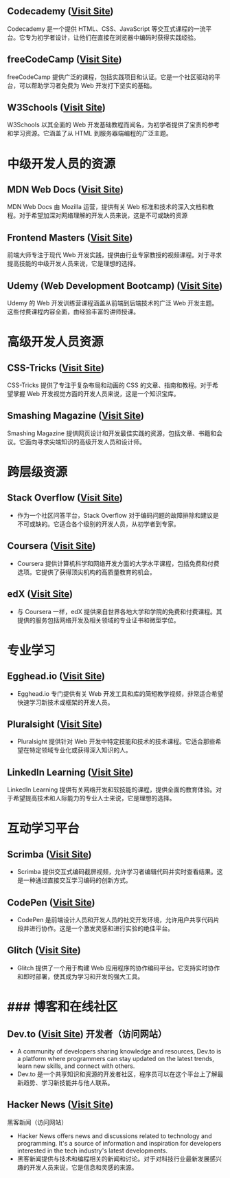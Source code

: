 ## **Codecademy** ([Visit Site](https://www.codecademy.com/)) 

Codecademy 是一个提供 HTML、CSS、JavaScript 等交互式课程的一流平台。它专为初学者设计，让他们在直接在浏览器中编码时获得实践经验。

## **freeCodeCamp** ([Visit Site](https://www.freecodecamp.org/))

freeCodeCamp 提供广泛的课程，包括实践项目和认证。它是一个社区驱动的平台，可以帮助学习者免费为 Web 开发打下坚实的基础。

## **W3Schools** ([Visit Site](https://www.w3schools.com/))

W3Schools 以其全面的 Web 开发基础教程而闻名，为初学者提供了宝贵的参考和学习资源。它涵盖了从 HTML 到服务器端编程的广泛主题。

#  中级开发人员的资源

## **MDN Web Docs** ([Visit Site](https://developer.mozilla.org/))

MDN Web Docs 由 Mozilla 运营，提供有关 Web 标准和技术的深入文档和教程。对于希望加深对网络理解的开发人员来说，这是不可或缺的资源

## **Frontend Masters** ([Visit Site](https://frontendmasters.com/))

前端大师专注于现代 Web 开发实践，提供由行业专家教授的视频课程。对于寻求提高技能的中级开发人员来说，它是理想的选择。

## **Udemy (Web Development Bootcamp)** ([Visit Site](https://www.udemy.com/))

Udemy 的 Web 开发训练营课程涵盖从前端到后端技术的广泛 Web 开发主题。这些付费课程内容全面，由经验丰富的讲师授课。

#  高级开发人员资源

## **CSS-Tricks** ([Visit Site](https://css-tricks.com/))

CSS-Tricks 提供了专注于复杂布局和动画的 CSS 的文章、指南和教程。对于希望掌握 Web 开发视觉方面的开发人员来说，这是一个知识宝库。

## **Smashing Magazine** ([Visit Site](https://www.smashingmagazine.com/))

Smashing Magazine 提供网页设计和开发最佳实践的资源，包括文章、书籍和会议。它面向寻求尖端知识的高级开发人员和设计师。

#  跨层级资源

## **Stack Overflow** ([Visit Site](https://stackoverflow.com/))

- 作为一个社区问答平台，Stack Overflow 对于编码问题的故障排除和建议是不可或缺的。它适合各个级别的开发人员，从初学者到专家。
## **Coursera** ([Visit Site](https://www.coursera.org/))

- Coursera 提供计算机科学和网络开发方面的大学水平课程，包括免费和付费选项。它提供了获得顶尖机构的高质量教育的机会。
## **edX** ([Visit Site](https://www.edx.org/))

- 与 Coursera 一样，edX 提供来自世界各地大学和学院的免费和付费课程。其提供的服务包括网络开发及相关领域的专业证书和微型学位。
#   专业学习

## **Egghead.io** ([Visit Site](https://egghead.io/))

- Egghead.io 专门提供有关 Web 开发工具和库的简短教学视频，非常适合希望快速学习新技术或框架的开发人员。
## **Pluralsight** ([Visit Site](https://www.pluralsight.com/))

- Pluralsight 提供针对 Web 开发中特定技能和技术的技术课程。它适合那些希望在特定领域专业化或获得深入知识的人。
## **LinkedIn Learning** ([Visit Site](https://www.linkedin.com/learning/))

LinkedIn Learning 提供有关网络开发和软技能的课程，提供全面的教育体验。对于希望提高技术和人际能力的专业人士来说，它是理想的选择。

# 互动学习平台

## **Scrimba** ([Visit Site](https://scrimba.com/)) 

- Scrimba 提供交互式编码截屏视频，允许学习者编辑代码并实时查看结果。这是一种通过直接交互学习编码的创新方式。

## **CodePen** ([Visit Site](https://codepen.io/)) 

- CodePen 是前端设计人员和开发人员的社交开发环境，允许用户共享代码片段并进行协作。这是一个激发灵感和进行实验的绝佳平台。

## **Glitch** ([Visit Site](https://glitch.com/)) 

- Glitch 提供了一个用于构建 Web 应用程序的协作编码平台。它支持实时协作和即时部署，使其成为学习和开发的强大工具。
# ### 博客和在线社区

## **Dev.to** ([Visit Site](https://dev.to/)) 开发者（访问网站）  
- A community of developers sharing knowledge and resources, Dev.to is a platform where programmers can stay updated on the latest trends, learn new skills, and connect with others.  
- Dev.to 是一个共享知识和资源的开发者社区，程序员可以在这个平台上了解最新趋势、学习新技能并与他人联系。

## **Hacker News** ([Visit Site](https://news.ycombinator.com/))  
黑客新闻（访问网站）  
- Hacker News offers news and discussions related to technology and programming. It's a source of information and inspiration for developers interested in the tech industry's latest developments.  
- 黑客新闻提供与技术和编程相关的新闻和讨论。对于对科技行业最新发展感兴趣的开发人员来说，它是信息和灵感的来源。